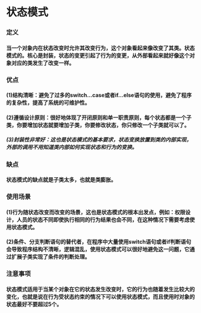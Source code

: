 # 状态模式
### 定义
#### 当一个对象内在状态改变时允许其改变行为，这个对象看起来像改变了其类。状态模式的。核心是封装，状态的变更引起了行为的变更，从外部看起来就好像这个对象对应的类发生了改变一样。
### 优点
#### (1)结构清晰：避免了过多的switch...case或者if...else语句的使用，避免了程序的复杂性，提高了系统的可维护性。

#### (2)遵循设计原则：很好地体现了开闭原则和单一职责原则，每个状态都是一个子类，你要增加状态就要增加子类，你要修改状态，你只修改一个子类就可以了。

##### (3)封装性非常好：这也是状态模式的基本要求，状态变换放置到类的内部实现，外部的调用不用知道类内部如何实现状态和行为的变换。

### 缺点
#### 状态模式的缺点就是子类太多，也就是类膨胀。
### 使用场景
#### (1)行为随状态改变而改变的场景，这也是状态模式的根本出发点，例如：权限设计，人员的状态不同即使执行相同的行为结果也会不同，在这种情况下需要考虑使用状态模式。
#### (2)条件、分支判断语句的替代者，在程序中大量使用switch语句或者if判断语句会导致程序结构不清晰，逻辑混乱，使用状态模式可以很好地避免这一问题，它通过扩展子类实现了条件的判断处理。
### 注意事项
#### 状态模式适用于当某个对象在它的状态发生改变时，它的行为也随着发生比较大的变化，也就是说在行为受状态约束的情况下可以使用状态模式，而且使用时对象的状态最好不要超过5个。

